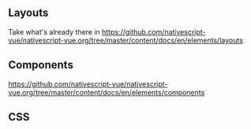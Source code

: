 ## Layouts

Take what's already there in https://github.com/nativescript-vue/nativescript-vue.org/tree/master/content/docs/en/elements/layouts

## Components

https://github.com/nativescript-vue/nativescript-vue.org/tree/master/content/docs/en/elements/components

## CSS
